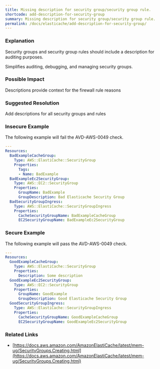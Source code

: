 ```yaml
---
title: Missing description for security group/security group rule.
shortcode: add-description-for-security-group
summary: Missing description for security group/security group rule. 
permalink: /docs/elasticache/add-description-for-security-group/
---
```


### Explanation

Security groups and security group rules should include a description for auditing purposes.

Simplifies auditing, debugging, and managing security groups.

### Possible Impact
Descriptions provide context for the firewall rule reasons

### Suggested Resolution
Add descriptions for all security groups and rules


### Insecure Example

The following example will fail the AVD-AWS-0049 check.

```yaml
---
Resources:
  BadExampleCacheGroup:
    Type: AWS::ElastiCache::SecurityGroup
    Properties:
      Tags:
      - Name: BadExample
  BadExampleEc2SecurityGroup:
    Type: AWS::EC2::SecurityGroup
    Properties:
      GroupName: BadExample
      GroupDescription: Bad Elasticache Security Group
  BadSecurityGroupIngress:
    Type: AWS::ElastiCache::SecurityGroupIngress
    Properties: 
      CacheSecurityGroupName: BadExampleCacheGroup
      EC2SecurityGroupName: BadExampleEc2SecurityGroup

```



### Secure Example

The following example will pass the AVD-AWS-0049 check.

```yaml
---
Resources:
  GoodExampleCacheGroup:
    Type: AWS::ElastiCache::SecurityGroup
    Properties:
      Description: Some description
  GoodExampleEc2SecurityGroup:
    Type: AWS::EC2::SecurityGroup
    Properties:
      GroupName: GoodExample
      GroupDescription: Good Elasticache Security Group
  GoodSecurityGroupIngress:
    Type: AWS::ElastiCache::SecurityGroupIngress
    Properties: 
      CacheSecurityGroupName: GoodExampleCacheGroup
      EC2SecurityGroupName: GoodExampleEc2SecurityGroup

```




### Related Links


- [https://docs.aws.amazon.com/AmazonElastiCache/latest/mem-ug/SecurityGroups.Creating.html](https://docs.aws.amazon.com/AmazonElastiCache/latest/mem-ug/SecurityGroups.Creating.html)


